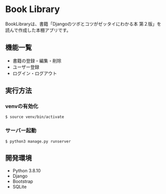 # Book Library

BookLibraryは、書籍「Djangoのツボとコツがゼッタイにわかる本 第２版」を読んで作成した本棚アプリです。

## 機能一覧

- 書籍の登録・編集・削除
- ユーザー登録
- ログイン・ログアウト

## 実行方法

### venvの有効化
`$ source venv/bin/activate`

### サーバー起動
`$ python3 manage.py runserver`

## 開発環境
- Python 3.8.10
- Django
- Bootstrap
- SQLite